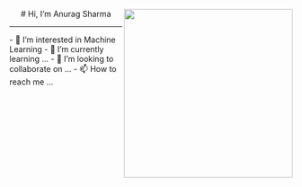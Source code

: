 <p><a target="_blank" rel="noopener noreferrer" href="https://octodex.github.com/images/Fintechtocat.png"><img align="right" src="https://octodex.github.com/images/Fintechtocat.png" height = '300'></a></p>

<center># Hi, I’m Anurag Sharma </center>
<hr>
- 👀 I’m interested in Machine Learning
- 🌱 I’m currently learning ...
- 💞️ I’m looking to collaborate on ...
- 📫 How to reach me ...


<!---
Anurag-2000/Anurag-2000 is a ✨ special ✨ repository because its `README.md` (this file) appears on your GitHub profile.
You can click the Preview link to take a look at your changes.
--->
